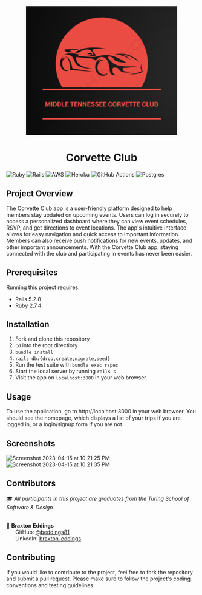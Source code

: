 <div id="header" align="center">
<img src="app/assets/images/cc_logo.png" alt="cc logo" width="400" height="auto" />
<h1>Corvette Club</h1>
</div

![Ruby](https://img.shields.io/badge/ruby-%23CC342D.svg?style=for-the-badge&logo=ruby&logoColor=white) ![Rails](https://img.shields.io/badge/rails-%23CC0000.svg?style=for-the-badge&logo=ruby-on-rails&logoColor=white) ![AWS](https://img.shields.io/badge/AWS-%23FF9900.svg?style=for-the-badge&logo=amazon-aws&logoColor=white)  ![Heroku](https://img.shields.io/badge/heroku-%23430098.svg?style=for-the-badge&logo=heroku&logoColor=white) ![GitHub Actions](https://img.shields.io/badge/github%20actions-%232671E5.svg?style=for-the-badge&logo=githubactions&logoColor=white) ![Postgres](https://img.shields.io/badge/postgres-%23316192.svg?style=for-the-badge&logo=postgresql&logoColor=white)

## Project Overview
The Corvette Club app is a user-friendly platform designed to help members stay updated on upcoming events. Users can log in securely to access a personalized dashboard where they can view event schedules, RSVP, and get directions to event locations. The app's intuitive interface allows for easy navigation and quick access to important information. Members can also receive push notifications for new events, updates, and other important announcements. With the Corvette Club app, staying connected with the club and participating in events has never been easier.
## Prerequisites
Running this project requires:
- Rails 5.2.8
- Ruby 2.7.4

## Installation

1. Fork and clone this repository
2. `cd` into the root directiory
3. `bundle install`
4. `rails db:{drop,create,migrate,seed}`
5. Run the test suite with `bundle exec rspec`
7. Start the local server by running `rails s`
8. Visit the app on `localhost:3000` in your web browser.

## Usage
To use the application, go to http://localhost:3000 in your web browser. You should see the homepage, which displays a list of your trips if you are logged in, or a login/signup form if you are not.

## Screenshots
![Screenshot 2023-04-15 at 10 21 25 PM](https://user-images.githubusercontent.com/111210465/232264635-7ffcc159-adaf-4f2d-a988-c7d88d580e9d.png)
![Screenshot 2023-04-15 at 10 21 35 PM](https://user-images.githubusercontent.com/111210465/232264647-d798b6cb-34b7-4e34-ab3e-6e965da9ab7f.png)



## Contributors

:mortar_board: <i>All participants in this project are graduates from the Turing School of Software & Design.</i> <br> <br>
  
:boy: <b>Braxton Eddings</b> <br>
&nbsp;&nbsp;&nbsp;&nbsp;&nbsp; GitHub: <a href="https://github.com/beddings81">@beddings81</a> <br>
&nbsp;&nbsp;&nbsp;&nbsp;&nbsp; LinkedIn: <a href="https://www.linkedin.com/in/braxton-eddings/">braxton-eddings</a> <br>

## Contributing
If you would like to contribute to the project, feel free to fork the repository and submit a pull request. Please make sure to follow the project's coding conventions and testing guidelines.
